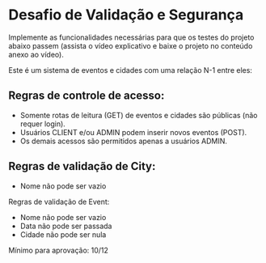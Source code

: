 # Desafio de Validação e Segurança

Implemente as funcionalidades necessárias para que os testes do projeto abaixo passem (assista o vídeo explicativo e baixe o projeto no conteúdo anexo ao vídeo).

Este é um sistema de eventos e cidades com uma relação N-1 entre eles:

## Regras de controle de acesso:
-	Somente rotas de leitura (GET) de eventos e cidades são públicas (não requer login).
-	Usuários CLIENT e/ou ADMIN podem inserir novos eventos (POST).
-	Os demais acessos são permitidos apenas a usuários ADMIN.

## Regras de validação de City:
-	Nome não pode ser vazio

Regras de validação de Event:
-	Nome não pode ser vazio
-	Data não pode ser passada
-	Cidade não pode ser nula

Mínimo para aprovação: 10/12